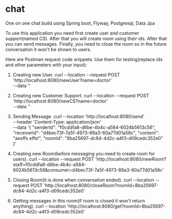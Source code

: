 # chat

One on one chat build using Spring boot, Flyway, Postgresql, Data Jpa

To use this application you need first create user and customer support(named CS).
After that you will create room using their ids.
After that you can send messages.
Finally, you need to close the room so in the future conversation it won't be shown to users.

Here are Postman request code snippets. Use them for testing(replace ids and other parameters with your input):

1. Creating new User.
   curl --location --request POST 'http://localhost:8080/newUser?name=doctor' \
   --data ''

2. Creating new Customer Support.
   curl --location --request POST 'http://localhost:8080/newCS?name=doctor' \
   --data ''

3. Sending Message.
   curl --location 'http://localhost:8080/send' \
   --header 'Content-Type: application/json' \
   --data '{
   "senderId": "f0cddfa8-d6be-4b4c-a584-6024b5613c56",
   "receiverId": "d4bec73f-7a5f-4973-89a3-60a77d01a58c",
   "content": "aesffs effe!",
   "roomId": "8ba25697-dc84-4d2c-a4f3-d09cedc352e0"
   }'

4. Creating new Room(before messaging you need to create room for users).
   curl --location --request
   POST 'http://localhost:8080/newRoom?staff=f0cddfa8-d6be-4b4c-a584-6024b5613c56&consumer=d4bec73f-7a5f-4973-89a3-60a77d01a58c'

5. Closing Room(it is done when conversation ended).
   curl --location --request POST 'http://localhost:8080/closeRoom?roomId=8ba25697-dc84-4d2c-a4f3-d09cedc352e0'

6. Getting messages in this room(if room is closed it won't return anything).
   curl --location 'http://localhost:8080/get?roomId=8ba25697-dc84-4d2c-a4f3-d09cedc352e0'


